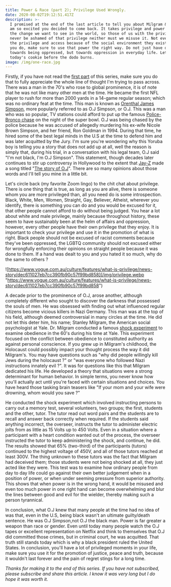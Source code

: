 ```yaml
---
title: Power & Race (part 2); Privilege Used Wrongly.
date: 2020-08-02T19:12:51.417Z
description: >-
  I promised at the end of the last article to tell you about Milgram & O.J. I
  am so excited you decided to come back. It takes privilege and power to effect
  the change we want to see in the world, so those of us with the privilege must
  never be ashamed of that privilege neither must we misuse it. Not everyone has
  the privilege and access because of the social environment they exist, so when
  you do, make sure to use that power the right way. Do not just have disdain
  towards being oppressed, but towards oppression in everyday life. Let's get to
  today's cookie before the dodo burns.
image: /img/one-race.jpg
---
```

Firstly, if you have not read the [first part](https://owoniyiadedoyin.com/post/power-race-inextricably-woven/) of this series, make sure you do that to fully appreciate the whole line of thought I'm trying to pass across. There was a man in the 70's who rose to global prominence, it is of note that he was not like many other men at the time. He became the first NFL player to rush for more than 2000 yards in a 14-game regular season; which was no ordinary feat at the time. This man is known as [Orenthal James Simpson](<https://en.wikipedia.org/wiki/O._J._Simpson#:~:text=Orenthal%20James%20Simpson%20(born%20July,advertising%20spokesman%2C%20and%20convicted%20felon.>), more popularly referred to as O.J Simpson, or O.J. This was a man who was so popular, TV stations could afford to put up the famous [Police-Bronco chase](https://www.youtube.com/watch?v=eYjXuYF_8uI) on the night of the super bowl. O.J was being chased by the police because he was accused of allegedly murdering his ex-wife Nicole Brown Simpson, and her friend, Ron Goldman in 1994. During that time, he hired some of the best legal minds in the U.S at the time to defend him  and was later acquitted by the Jury. I'm sure you're wondering why this Yoruba boy is telling you a story that does not add up at all, well the reason is simply that, during his trial, in a conversation with his legal team, O.J said "I'm not black, I'm O.J Simpson". This statement, though decades later continues to stir up controversy in Hollywood to the extent that [Jay-Z](https://www.rocnation.com/music/jay-z/) made a song titled "[The story of O.J](https://www.youtube.com/watch?v=RM7lw0Ovzq0)". There are so many opinions about those words and I'll tell you mine in a little bit. 

Let's circle back  (my favorite Zoom lingo) to the chit chat about privilege. There is one thing that is true, as long as you are alive, there is someone whom you are more privileged than, all you need do is some introspection. Black, White, Men, Women, Straight, Gay, Believer, Atheist, wherever you identify, there is something you can do and you would be excused for it, that other people cannot afford to do without being judged. You hear a lot about white and male privilege, mainly because throughout history, these seem to have sustainably been at the helm of affairs and oppression, however, every other people have their own privilege that they enjoy. It is important to check your privilege and use it in the promotion of what is right. Black people should not be excused of racist comments because they've been oppressed, the LGBTQ community should not excused either for wrongfully enforcing their opinions on straight people because it was done to them. If a hand was dealt to you and you hated it so much, why do the same to others ?

![https://www.vogue.com.au/culture/features/what-is-privilege/news-story/dec611027eb7cc390fb90c57f99bd858](/img/privilege.webp "https://www.vogue.com.au/culture/features/what-is-privilege/news-story/dec611027eb7cc390fb90c57f99bd858")

A decade prior to the prominence of O.J, arose another, although completely different who sought to discover the darkness that possessed the souls of men. He was obsessed with finding out what influenced regular citizens become vicious killers in Nazi Germany. This man was at the top of his field, although deemed controversial in many circles at the time. He did not let this deter him, his name; Stanley Milgram, the American social psychologist at Yale. Dr. Milgram conducted a famous [shock experiment](https://www.simplypsychology.org/milgram.html#:~:text=The%20Milgram%20Shock%20Experiment,-By%20Saul%20McLeod&text=One%20of%20the%20most%20famous,to%20authority%20and%20personal%20conscience.&text=Could%20we%20call%20them%20all,%22%20(Milgram%2C%201974).) to examine obedience in the 60's during his time at Yale. This experiment focused on the conflict between obedience to constituted authority as against personal conscience. If you grew up in Milgram's childhood, the Holocaust could possibly impact your thought process the way it did Milgram's. You may have questions such as  "why did people willingly kill Jews during the holocaust ?" or "was everyone who followed Nazi instructions innately evil ?". It was for questions like this that Milgram dedicated his life. He developed a theory that situations were a strong determinant for human behavior. In simple terms, you never know how you'll actually act until you're faced with certain situations and choices. You have heard those tasking brain teasers like "If your mom and your wife were drowning, whom would you save ?"

He conducted the shock experiment which involved instructing persons to carry out a memory test, several volunteers, two groups; the first, students and the other, tutor. The tutor read out word pairs and the students are to recall and answer back correctly when required. If the students said anything incorrect, the overseer, instructs the tutor to administer electric jolts from as little as 15 Volts up to 450 Volts. Even in a situation where a participant with a heart condition wanted out of the process, the overseer instructed the tutor to keep administering the shock, and continue, he did.  The results showed that 65% (two-third) of the participants (tutors) continued to the highest voltage of 450V, and all of those tutors reached at least 300V. The thing unknown to these tutors was the fact that Milgram had deceived them; those students were not being shocked at all, they just acted like they were. This test was to examine how ordinary people from day to day life could go against their own better judgement when in a position of power, or when under seeming pressure from superior authority. This shows that when power is in the wrong hand, it would be misused and even too much power in one right hand can become overwhelming and blur the lines between good and evil for the wielder, thereby making such a person tyrannical.

In conclusion, what O.J knew that many people at the time had no idea of was that, even in the U.S, being black wasn't an ultimate guilty/death sentence. He was O.J Simpson,not O.J the black man. Power is far greater a weapon than race or gender. Even until today many people watch the O.J tapes or excellent representation on Netflix and think to themselves that O.J did committed those crimes, but in criminal court, he was acquitted. That truth still stands today which is why a black president ruled the United States. In conclusion, you'll have a lot of privileged moments in your life, make sure you use it for the promotion of justice, peace and truth, because it wouldn't last forever and the pain of regret stings for a long time. 

_Thanks for making it to the end of this series. If you have not subscribed, please subscribe and share this article. I know it was very long but I do hope it was worth it._

